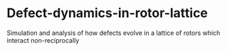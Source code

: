 # Defect-dynamics-in-rotor-lattice
Simulation and analysis of how defects evolve in a lattice of rotors which interact non-reciprocally
